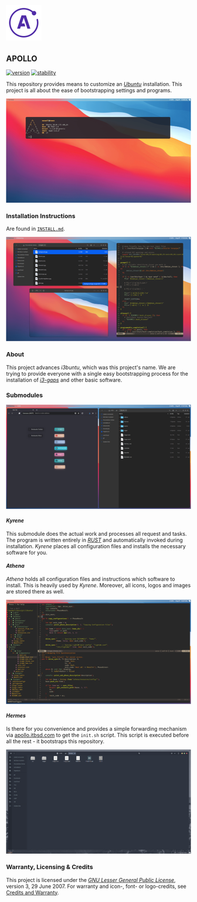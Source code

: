 # ![Apollo Logo](athena/style/apollo_logo.png)

## APOLLO

[![version](https://img.shields.io/badge/version-v0.1.0-green.svg)](https://shields.io/) [![stability](https://img.shields.io/badge/stability-unstable-red.svg)](https://shields.io/)

[//]: # (Main README in /)
[//]: # (version 0.1.0)

This repository provides means to customize an [_Ubuntu_](https://ubuntu.com/) installation. This project is all about the ease of bootstrapping settings and programs.

[![Desktop Theme](athena/docs/desktop_shell.png)](https://github.com/aendeavor/i3buntu)

### Installation Instructions

Are found in [`INSTALL.md`](INSTALL.md).

[![Collage 1](athena/docs/collage_1.png)](https://github.com/aendeavor/i3buntu)

### About

This project advances _i3buntu_, which was this project's name. We are trying to provide everyone with a single easy bootstrapping process for the installation of [_i3-gaps_](https://github.com/Airblader/i3) and other basic software.

### Submodules

[![Collage 2](athena/docs/collage_2.png)](https://github.com/aendeavor/i3buntu)

#### _Kyrene_

This submodule does the actual work and processes all request and tasks. The program is written entirely in [_RUST_](https://www.rust-lang.org/) and automatically invoked during installation. _Kyrene_ places all configuration files and installs the necessary software for you.

#### _Athena_

_Athena_ holds all configuration files and instructions which software to install. This is heavily used by _Kyrene_. Moreover, all icons, logos and images are stored there as well.

[![NeoVim](athena/docs/neovim.png)](https://github.com/aendeavor/i3buntu)

#### _Hermes_

Is there for you convenience and provides a simple forwarding mechanism via [apollo.itbsd.com](apollo.itbsd.com) to get the `init.sh` script. This script is executed before all the rest - it bootstraps this repository.

[![Nautilus](athena/docs/filemanager.png)](https://github.com/aendeavor/i3buntu)

### Warranty, Licensing & Credits

This project is licensed under the [_GNU Lesser General Public License_](LICENSE), version 3, 29 June 2007. For warranty and icon-, font- or logo-credits, see [Credits and Warranty](athena/docs/cws.md).
